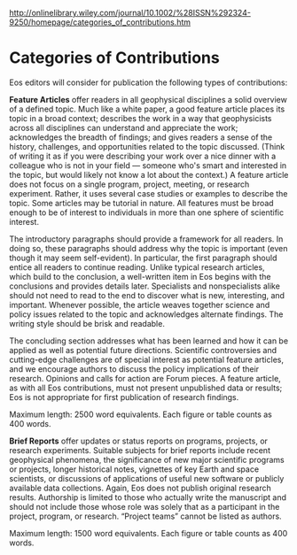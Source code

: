 http://onlinelibrary.wiley.com/journal/10.1002/%28ISSN%292324-9250/homepage/categories_of_contributions.htm

# Categories of Contributions


Eos editors will consider for publication the following types of contributions:

**Feature Articles** offer readers in all geophysical disciplines a solid overview of a defined topic. Much like a white paper, a good feature article places its topic in a broad context; describes the work in a way that geophysicists across all disciplines can understand and appreciate the work; acknowledges the breadth of findings; and gives readers a sense of the history, challenges, and opportunities related to the topic discussed. (Think of writing it as if you were describing your work over a nice dinner with a colleague who is not in your field — someone who's smart and interested in the topic, but would likely not know a lot about the context.) A feature article does not focus on a single program, project, meeting, or research experiment. Rather, it uses several case studies or examples to describe the topic. Some articles may be tutorial in nature. All features must be broad enough to be of interest to individuals in more than one sphere of scientific interest.

The introductory paragraphs should provide a framework for all readers. In doing so, these paragraphs should address why the topic is important (even though it may seem self-evident). In particular, the first paragraph should entice all readers to continue reading. Unlike typical research articles, which build to the conclusion, a well-written item in Eos begins with the conclusions and provides details later. Specialists and nonspecialists alike should not need to read to the end to discover what is new, interesting, and important. Whenever possible, the article weaves together science and policy issues related to the topic and acknowledges alternate findings. The writing style should be brisk and readable.

The concluding section addresses what has been learned and how it can be applied as well as potential future directions. Scientific controversies and cutting-edge challenges are of special interest as potential feature articles, and we encourage authors to discuss the policy implications of their research. Opinions and calls for action are Forum pieces. A feature article, as with all Eos contributions, must not present unpublished data or results; Eos is not appropriate for first publication of research findings.

Maximum length: 2500 word equivalents. Each figure or table counts as 400 words.

**Brief Reports** offer updates or status reports on programs, projects, or research experiments. Suitable subjects for brief reports include recent geophysical phenomena, the significance of new major scientific programs or projects, longer historical notes, vignettes of key Earth and space scientists, or discussions of applications of useful new software or publicly available data collections. Again, Eos does not publish original research results. Authorship is limited to those who actually write the manuscript and should not include those whose role was solely that as a participant in the project, program, or research. “Project teams” cannot be listed as authors.

Maximum length: 1500 word equivalents. Each figure or table counts as 400 words.

